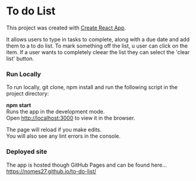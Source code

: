 # To do List

This project was created with [Create React App](https://github.com/facebook/create-react-app).

It allows users to type in tasks to complete, along with a due date and add them to a to do list. To mark something off the list, u user can click on the item. If a user wants to completely cleear the list they can select the 'clear list' button. 



### Run Locally

To run locally, git clone, npm install and run the following script in the project directory:

**npm start**<br />
Runs the app in the development mode.<br />
Open [http://localhost:3000](http://localhost:3000) to view it in the browser.

The page will reload if you make edits.<br />
You will also see any lint errors in the console.


### Deployed site

The app is hosted though GitHub Pages and can be found here... https://nomes27.github.io/to-do-list/
